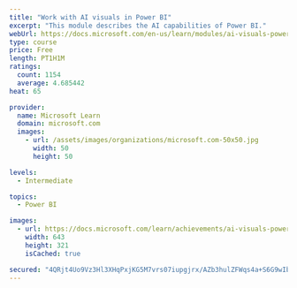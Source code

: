 ```yaml
---
title: "Work with AI visuals in Power BI"
excerpt: "This module describes the AI capabilities of Power BI."
webUrl: https://docs.microsoft.com/en-us/learn/modules/ai-visuals-power-bi/
type: course
price: Free
length: PT1H1M
ratings:
  count: 1154
  average: 4.685442
heat: 65

provider:
  name: Microsoft Learn
  domain: microsoft.com
  images:
    - url: /assets/images/organizations/microsoft.com-50x50.jpg
      width: 50
      height: 50

levels:
  - Intermediate

topics:
  - Power BI

images:
  - url: https://docs.microsoft.com/learn/achievements/ai-visuals-power-bi-social.png
    width: 643
    height: 321
    isCached: true

secured: "4QRjt4Uo9Vz3Hl3XHqPxjKG5M7vrs07iupgjrx/AZb3hulZFWqs4a+S6G9wIbPxQv3hu4A788L51wbHDnRi9d9KrQlY3zNPTmvVyEWtU4V01jeThPutJUZlprRnO6PztxootpDLR6UgkZfVxMjtZyHOnAdjVCMi+7bTvGAd9c6sNZFa1a3zWBLZSLwgfPOi2WLn6Oflgd2yQ44IOOo8yYaRyLm9/+qbFm2l56eUrFJbjEITi87XEp1zaL86gDREHLL/Mgac182iYld/4tVrqfh2MHoxcyu00AjECi9YGnqUk8WBvzBHg197aqoB3qSdP4tUzlEBU8pKKOt5J5o1UO1v1FV/59DV5jG0sbmb3L5RktVNDR6p1OGfW2pgc+nMk/9QAu+9W3/iUJBErUB57/ka5NgLB7p0wO6OKU6aPObE=;UghrDhnFxrXYwcPG06gXuQ=="
---
```


